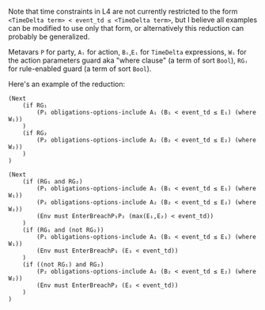 Note that time constraints in L4 are not currently restricted to the form `<TimeDelta term> < event_td ≤ <TimeDelta term>`, but I believe all examples can be modified to use only that form, or alternatively this reduction can probably be generalized.

Metavars `P` for party, `Aᵢ` for action, `Bᵢ`,`Eᵢ` for `TimeDelta` expressions, `Wᵢ` for the action parameters guard aka "where clause" (a term of sort `Bool`), `RGᵢ` for rule-enabled guard (a term of sort `Bool`).

Here's an example of the reduction:


```
(Next
	(if RG₁
		(P₁ obligations-options-include A₁ (B₁ < event_td ≤ E₁) (where W₁))
	)
	(if RG₂
		(P₂ obligations-options-include A₂ (B₂ < event_td ≤ E₂) (where W₂))
	)
)
```

```
(Next
	(if (RG₁ and RG₂)
		(P₁ obligations-options-include A₁ (B₁ < event_td ≤ E₁) (where W₁))
		(P₂ obligations-options-include A₂ (B₂ < event_td ≤ E₂) (where W₂))
		(Env must EnterBreachP₁P₂ (max(E₁,E₂) < event_td))
	)
	(if (RG₁ and (not RG₂))
		(P₁ obligations-options-include A₁ (B₁ < event_td ≤ E₁) (where W₁))
		(Env must EnterBreachP₁ (E₁ < event_td))
	)
	(if ((not RG₁) and RG₂)
		(P₂ obligations-options-include A₂ (B₂ < event_td ≤ E₂) (where W₂))
		(Env must EnterBreachP₂ (E₂ < event_td))
	)
)
```